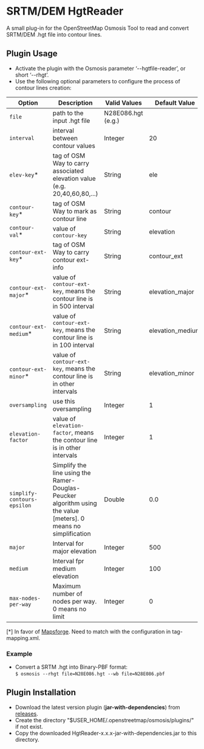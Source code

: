 # SRTM/DEM HgtReader

A small plug-in for the OpenStreetMap Osmosis Tool to read and convert SRTM/DEM .hgt file into contour lines.

## Plugin Usage

- Activate the plugin with the Osmosis parameter ‘--hgtfile-reader’, or short ‘--rhgt’.
- Use the following optional parameters to configure the process of contour lines creation:

|**Option**|**Description**|**Valid Values**|**Default Value**|
|----------|---------------|----------------|-----------------|
|`file`|path to the input .hgt file|N28E086.hgt<br/>(e.g.)||
|`interval`|interval between contour values|Integer|20|
|`elev-key`*|tag of OSM Way to carry associated elevation value (e.g. 20,40,60,80,...)|String|ele|
|`contour-key`*|tag of OSM Way to mark as contour line|String|contour|
|`contour-val`*|value of `contour-key`|String|elevation|
|`contour-ext-key`*|tag of OSM Way to carry contour ext-info|String|contour_ext|
|`contour-ext-major`*|value of `contour-ext-key`, means the contour line is in 500 interval|String|elevation_major|
|`contour-ext-medium`*|value of `contour-ext-key`, means the contour line is in 100 interval|String|elevation_medium|
|`contour-ext-minor`*|value of `contour-ext-key`, means the contour line is in other intervals|String|elevation_minor|
|`oversampling`|use this oversampling|Integer|1|
|`elevation-factor`|value of `elevation-factor`, means the contour line is in other intervals|Integer|1|
|`simplify-contours-epsilon`|Simplify the line using the Ramer-Douglas-Peucker algorithm using the value [meters]. 0 means no simplification|Double|0.0|
|`major`|Interval for major elevation|Integer|500|
|`medium`|Interval fpr medium elevation|Integer|100|
|`max-nodes-per-way`|Maximum number of nodes per way. 0 means no limit|Integer|0|

[*] In favor of [Mapsforge](https://github.com/mapsforge/mapsforge/blob/master/docs/Getting-Started-Map-Writer.md). Need to match with the configuration in tag-mapping.xml.

### Example

- Convert a SRTM .hgt into Binary-PBF format:<br/>`$ osmosis --rhgt file=N28E086.hgt --wb file=N28E086.pbf`<br/>

## Plugin Installation

- Download the latest version plugin (**jar-with-dependencies**) from [releases](https://github.com/plben/HgtReader/releases).
- Create the directory "$USER_HOME/.openstreetmap/osmosis/plugins/" if not exist.
- Copy the downloaded HgtReader-x.x.x-jar-with-dependencies.jar to this directory.
